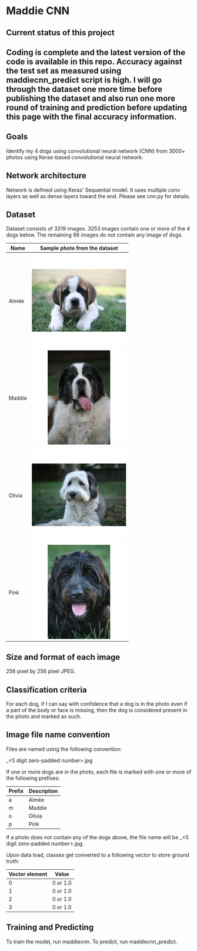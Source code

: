# Maddie CNN
## Current status of this project
Coding is complete and the latest version of the code is available in this repo.  Accuracy against the test set as measured using maddiecnn_predict script is high.  I will go through the dataset one more time before publishing the dataset and also run one more round of training and prediction before updating this page with the final accuracy information. 
---
## Goals
Identify my 4 dogs using convolutional neural network (CNN) from 3000+ photos using Keras-based convolutional neural network.

## Network architecture
Network is defined using Keras' Sequential model.  It uses multiple conv layers as well as dense layers toward the end.  Please see cnn.py for details.

## Dataset
Dataset consists of 3319 images.  3253 images contain one or more of the 4 dogs below.  The remaining 66 images do not contain any image of dogs. 

|  Name | Sample photo from the dataset  |
|---|---|
| Aimée | ![Image of Aimee](assets/images/a_02059.jpg_256x256.jpg) |
| Maddie | ![Image of Maddie](assets/images/m_01409.jpg_256x256.jpg) |
| Olivia | ![Image of Olivia](assets/images/o_01106.jpg_256x256.jpg) |
| Pink | ![Image of Pink](assets/images/p_01216.jpg_256x256.jpg) |

## Size and format of each image
256 pixel by 256 pixel JPEG.

## Classification criteria
For each dog, if I can say with confidence that a dog is in the photo even if a part of the body or face is missing, then the dog is considered present in the photo and marked as such.

## Image file name convention 
Files are named using the following convention:

<Name prefixes>_<5 digit zero-padded number>.jpg

If one or more dogs are in the photo, each file is marked with one or more of the following prefixes: 

| Prefix | Description
|---|---|
| a | Aimée |
| m | Maddie |
| o | Olivia |
| p | Pink |

  
If a photo does not contain any of the dogs above, the file name will be _<5 digit zero-padded number>.jpg.

Upon data load, classes get converted to a following vector to store ground truth:

| Vector element | Value |
|---|---|
|0|0 or 1.0|
|1|0 or 1.0|
|2|0 or 1.0|
|3|0 or 1.0|

## Training and Predicting
To train the model, run maddiecnn.  To predict, run maddiecnn_predict.
